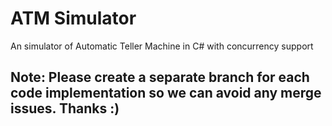 # ATM Simulator
 An simulator of Automatic Teller Machine in C# with concurrency support

## Note: Please create a separate branch for each code implementation so we can avoid any merge issues. Thanks :)
